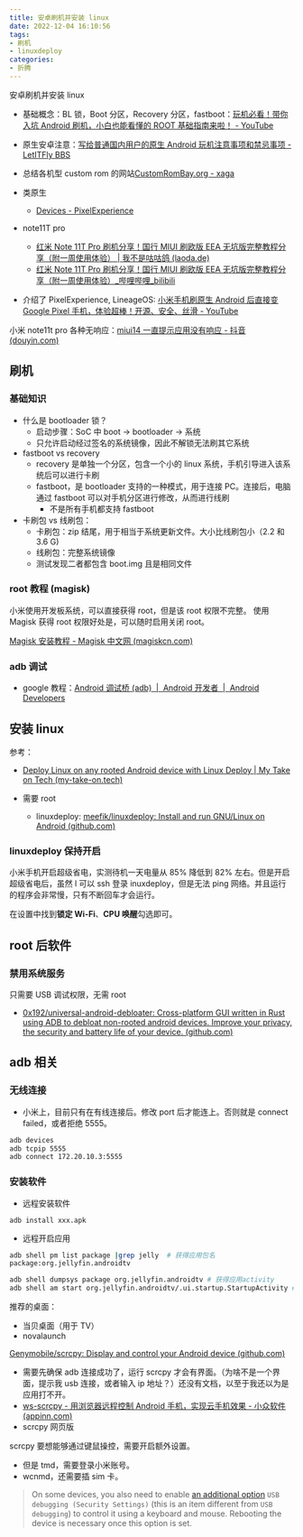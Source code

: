 ```yaml
---
title: 安卓刷机并安装 linux
date: 2022-12-04 16:10:56
tags:
- 刷机
- linuxdeploy
categories:
- 折腾
---
```


安卓刷机并安装 linux
<!-- more -->



- 基础概念：BL 锁，Boot 分区，Recovery 分区，fastboot：[玩机必看！带你入坑 Android 刷机，小白也能看懂的 ROOT 基础指南来啦！ - YouTube](https://www.youtube.com/watch?v=wz-ErdDf8AM)

- 原生安卓注意：[写给普通国内用户的原生 Android 玩机注意事项和禁忌事项 - LetITFly BBS](https://bbs.letitfly.me/d/1224)
- 总结各机型 custom rom 的网站[CustomRomBay.org - xaga](https://customrombay.org/xiaomi-xaga/)
- 类原生
  - [Devices - PixelExperience](https://get.pixelexperience.org/devices)

- note11T pro
  - [红米 Note 11T Pro 刷机分享！国行 MIUI 刷欧版 EEA 无坑版完整教程分享（附一周使用体验） | 我不是咕咕鸽 (laoda.de)](https://blog.laoda.de/archives/redmi-11t-pro-to-poco-x4-gt-eea-version/index.html)
  - [红米 Note 11T Pro 刷机分享！国行 MIUI 刷欧版 EEA 无坑版完整教程分享（附一周使用体验）_哔哩哔哩_bilibili](https://www.bilibili.com/video/BV1sw411h7go/?vd_source=b01257db06b1514b2fb50663dd339833)

- 介绍了 PixelExperience, LineageOS: [小米手机刷原生 Android 后直接变 Google Pixel 手机，体验超棒！开源、安全、丝滑 - YouTube](https://www.youtube.com/watch?v=9ZoTWkjMcpg)

小米 note11t pro 各种无响应：[miui14 一直提示应用没有响应 - 抖音 (douyin.com)](https://www.douyin.com/zhuanti/7243910502873761830)

## 刷机

### 基础知识

- 什么是 bootloader 锁？
  - 启动步骤：SoC 中 boot -> bootloader -> 系统
  - 只允许启动经过签名的系统镜像，因此不解锁无法刷其它系统
- fastboot vs recovery
  - recovery 是单独一个分区，包含一个小的 linux 系统，手机引导进入该系统后可以进行卡刷
  - fastboot，是 bootloader 支持的一种模式，用于连接 PC。连接后，电脑通过 fastboot 可以对手机分区进行修改，从而进行线刷
    - 不是所有手机都支持 fastboot
- 卡刷包 vs 线刷包：
  - 卡刷包：zip 结尾，用于相当于系统更新文件。大小比线刷包小（2.2 和 3.6 G)
  - 线刷包：完整系统镜像
  - 测试发现二者都包含 boot.img 且是相同文件

### root 教程 (magisk)

小米使用开发板系统，可以直接获得 root，但是该 root 权限不完整。
使用 Magisk 获得 root 权限好处是，可以随时启用关闭 root。

[Magisk 安装教程 - Magisk 中文网 (magiskcn.com)](https://magiskcn.com/)

### adb 调试

- google 教程：[Android 调试桥 (adb)  |  Android 开发者  |  Android Developers](https://developer.android.com/studio/command-line/adb)

## 安装 linux

参考：
- [Deploy Linux on any rooted Android device with Linux Deploy | My Take on Tech (my-take-on.tech)](https://my-take-on.tech/2018/01/23/deploy-linux-on-any-rooted-android-device-with-linux-deploy/)

- 需要 root
  - linuxdeploy: [meefik/linuxdeploy: Install and run GNU/Linux on Android (github.com)](https://github.com/meefik/linuxdeploy)

### linuxdeploy 保持开启

小米手机开启超级省电，实测待机一天电量从 85% 降低到 82% 左右。但是开启超级省电后，虽然 l 可以 ssh 登录 inuxdeploy，但是无法 ping 网络。并且运行的程序会非常慢，只有不断回车才会运行。

在设置中找到**锁定 Wi-Fi**、**CPU 唤醒**勾选即可。

## root 后软件

### 禁用系统服务

只需要 USB 调试权限，无需 root
- [0x192/universal-android-debloater: Cross-platform GUI written in Rust using ADB to debloat non-rooted android devices. Improve your privacy, the security and battery life of your device. (github.com)](https://github.com/0x192/universal-android-debloater)

## adb 相关

### 无线连接

- 小米上，目前只有在有线连接后。修改 port 后才能连上。否则就是 connect failed，或者拒绝 5555。
```bash
adb devices
adb tcpip 5555
adb connect 172.20.10.3:5555
```

### 安装软件

- 远程安装软件
```
adb install xxx.apk
```

- 远程开启应用
```bash
adb shell pm list package |grep jelly  # 获得应用包名
package:org.jellyfin.androidtv

adb shell dumpsys package org.jellyfin.androidtv # 获得应用activity
adb shell am start org.jellyfin.androidtv/.ui.startup.StartupActivity # 开启应用
```

推荐的桌面：
- 当贝桌面（用于 TV）
- novalaunch


[Genymobile/scrcpy: Display and control your Android device (github.com)](https://github.com/Genymobile/scrcpy)
- 需要先确保 adb 连接成功了，运行 scrcpy 才会有界面。（为啥不是一个界面，提示我 usb 连接，或者输入 ip 地址？）还没有文档，以至于我还以为是应用打不开。
- [ws-scrcpy - 用浏览器远程控制 Android 手机，实现云手机效果 - 小众软件 (appinn.com)](https://www.appinn.com/ws-scrcpy/)
- scrcpy 网页版

scrcpy 要想能够通过键鼠操控，需要开启额外设置。
- 但是 tmd，需要登录小米账号。
- wcnmd，还需要插 sim 卡。
> On some devices, you also need to enable [an additional option](https://github.com/Genymobile/scrcpy/issues/70#issuecomment-373286323) `USB debugging (Security Settings)` (this is an item different from `USB debugging`) to control it using a keyboard and mouse. Rebooting the device is necessary once this option is set.